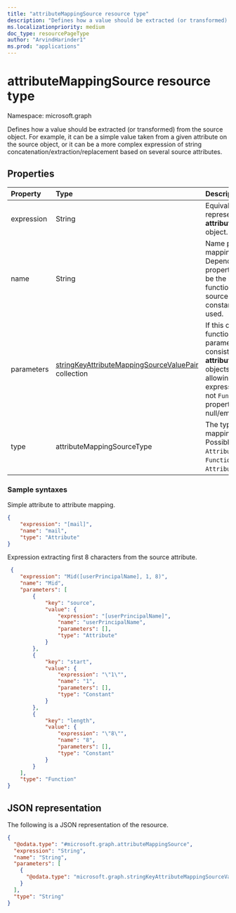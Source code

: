 ```yaml
---
title: "attributeMappingSource resource type"
description: "Defines how a value should be extracted (or transformed) from the source object."
ms.localizationpriority: medium
doc_type: resourcePageType
author: "ArvindHarinder1"
ms.prod: "applications"
---
```


# attributeMappingSource resource type

Namespace: microsoft.graph

Defines how a value should be extracted (or transformed) from the source object. For example, it can be a simple value taken from a given attribute on the source object, or it can be a more complex expression of string concatenation/extraction/replacement based on several source attributes.

## Properties

| Property              | Type                      | Description               |
|:----------------------|:--------------------------|:--------------------------|
|expression             |String                     |Equivalent expression representation of this **attributeMappingSource** object.|
|name                   |String                     |Name parameter of the mapping source. Depending on the **type** property value, this can be the name of the function, the name of the source attribute, or a constant value to be used. |
|parameters             |[stringKeyAttributeMappingSourceValuePair](synchronization-stringkeyattributemappingsourcevaluepair.md) collection | If this object represents a function, lists function parameters. Parameters consist of **attributeMappingSource** objects themselves, allowing for complex expressions. If **type** is not `Function`, this property will be null/empty array. |
|type                   | attributeMappingSourceType                    |The type of this attribute mapping source. Possible values are: `Attribute`, `Constant`, `Function`. Default is `Attribute`.|

### Sample syntaxes

Simple attribute to attribute mapping.

<!-- { "blockType": "ignored" } -->
```json
{
    "expression": "[mail]",
    "name": "mail",
    "type": "Attribute"
}
```

Expression extracting first 8 characters from the source attribute.

<!-- { "blockType": "ignored" } -->
```json
 {
    "expression": "Mid([userPrincipalName], 1, 8)",
    "name": "Mid",
    "parameters": [
        {
            "key": "source",
            "value": {
                "expression": "[userPrincipalName]",
                "name": "userPrincipalName",
                "parameters": [],
                "type": "Attribute"
            }
        },
        {
            "key": "start",
            "value": {
                "expression": "\"1\"",
                "name": "1",
                "parameters": [],
                "type": "Constant"
            }
        },
        {
            "key": "length",
            "value": {
                "expression": "\"8\"",
                "name": "8",
                "parameters": [],
                "type": "Constant"
            }
        }
    ],
    "type": "Function"
}
```

## JSON representation
The following is a JSON representation of the resource.
<!-- {
  "blockType": "resource",
  "@odata.type": "microsoft.graph.attributeMappingSource"
}
-->
``` json
{
  "@odata.type": "#microsoft.graph.attributeMappingSource",
  "expression": "String",
  "name": "String",
  "parameters": [
    {
      "@odata.type": "microsoft.graph.stringKeyAttributeMappingSourceValuePair"
    }
  ],
  "type": "String"
}
```

<!-- uuid: 8fcb5dbc-d5aa-4681-8e31-b001d5168d79
2015-10-25 14:57:30 UTC -->
<!--
{
  "type": "#page.annotation",
  "description": "attributeMappingSource resource",
  "keywords": "",
  "section": "documentation",
  "tocPath": "",
  "suppressions": []
}
-->